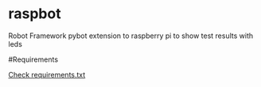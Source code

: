 # raspbot
Robot Framework pybot extension to raspberry pi to show test results with leds

#Requirements

[Check requirements.txt](requirements.txt)
